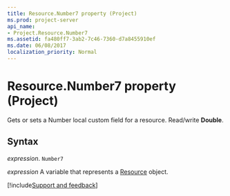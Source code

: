 ```yaml
---
title: Resource.Number7 property (Project)
ms.prod: project-server
api_name:
- Project.Resource.Number7
ms.assetid: fa480ff7-3ab2-7c46-7360-d7a8455910ef
ms.date: 06/08/2017
localization_priority: Normal
---
```



# Resource.Number7 property (Project)

Gets or sets a Number local custom field for a resource. Read/write  **Double**.


## Syntax

_expression_. `Number7`

_expression_ A variable that represents a [Resource](./Project.Resource.md) object.

[!include[Support and feedback](~/includes/feedback-boilerplate.md)]